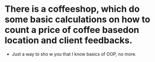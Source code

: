  # There is a coffeeshop, which do some basic calculations on how to count a price of coffee basedon location and client feedbacks.
 - Just a way to sho
w you that I know basics of OOP, no more.
